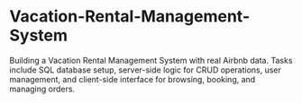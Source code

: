 # Vacation-Rental-Management-System
Building a Vacation Rental Management System with real Airbnb data. Tasks include SQL database setup, server-side logic for CRUD operations, user management, and client-side interface for browsing, booking, and managing orders.
